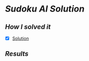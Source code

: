 # ***Sudoku AI Solution***

## ***How I solved it***
- [x] [Solution](./Projects/AIND_Sudoku)

## ***Results***
